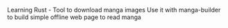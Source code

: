 Learning Rust -  Tool to download manga images
Use it with manga-builder to build simple offline web page to read manga